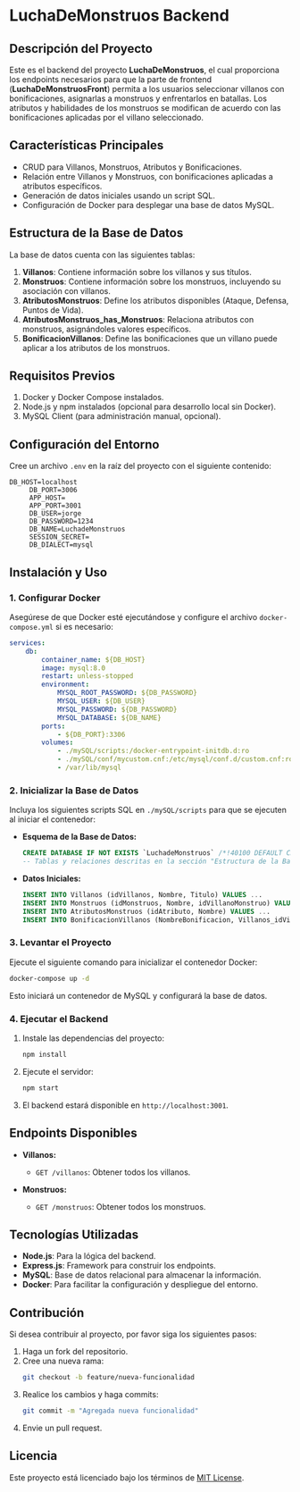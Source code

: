 # LuchaDeMonstruos Backend

## Descripción del Proyecto

Este es el backend del proyecto **LuchaDeMonstruos**, el cual proporciona los endpoints necesarios para que la parte de frontend (**LuchaDeMonstruosFront**) permita a los usuarios seleccionar villanos con bonificaciones, asignarlas a monstruos y enfrentarlos en batallas. Los atributos y habilidades de los monstruos se modifican de acuerdo con las bonificaciones aplicadas por el villano seleccionado.

## Características Principales
- CRUD para Villanos, Monstruos, Atributos y Bonificaciones.
- Relación entre Villanos y Monstruos, con bonificaciones aplicadas a atributos específicos.
- Generación de datos iniciales usando un script SQL.
- Configuración de Docker para desplegar una base de datos MySQL.

## Estructura de la Base de Datos
La base de datos cuenta con las siguientes tablas:

1. **Villanos**: Contiene información sobre los villanos y sus títulos.
2. **Monstruos**: Contiene información sobre los monstruos, incluyendo su asociación con villanos.
3. **AtributosMonstruos**: Define los atributos disponibles (Ataque, Defensa, Puntos de Vida).
4. **AtributosMonstruos_has_Monstruos**: Relaciona atributos con monstruos, asignándoles valores específicos.
5. **BonificacionVillanos**: Define las bonificaciones que un villano puede aplicar a los atributos de los monstruos.

## Requisitos Previos

1. Docker y Docker Compose instalados.
2. Node.js y npm instalados (opcional para desarrollo local sin Docker).
3. MySQL Client (para administración manual, opcional).

## Configuración del Entorno

Cree un archivo `.env` en la raíz del proyecto con el siguiente contenido:

```env
DB_HOST=localhost
     DB_PORT=3006
     APP_HOST=
     APP_PORT=3001
     DB_USER=jorge
     DB_PASSWORD=1234
     DB_NAME=LuchadeMonstruos
     SESSION_SECRET=
     DB_DIALECT=mysql
```

## Instalación y Uso

### 1. Configurar Docker

Asegúrese de que Docker esté ejecutándose y configure el archivo `docker-compose.yml` si es necesario:

```yaml
services:
    db:
        container_name: ${DB_HOST}
        image: mysql:8.0
        restart: unless-stopped
        environment:
            MYSQL_ROOT_PASSWORD: ${DB_PASSWORD}
            MYSQL_USER: ${DB_USER}
            MYSQL_PASSWORD: ${DB_PASSWORD}
            MYSQL_DATABASE: ${DB_NAME}
        ports:
            - ${DB_PORT}:3306
        volumes:
            - ./mySQL/scripts:/docker-entrypoint-initdb.d:ro
            - ./mySQL/conf/mycustom.cnf:/etc/mysql/conf.d/custom.cnf:ro
            - /var/lib/mysql
```

### 2. Inicializar la Base de Datos

Incluya los siguientes scripts SQL en `./mySQL/scripts` para que se ejecuten al iniciar el contenedor:

- **Esquema de la Base de Datos:**
  ```sql
  CREATE DATABASE IF NOT EXISTS `LuchadeMonstruos` /*!40100 DEFAULT CHARACTER SET utf8mb3 */;
  -- Tablas y relaciones descritas en la sección "Estructura de la Base de Datos".
  ```
- **Datos Iniciales:**
  ```sql
  INSERT INTO Villanos (idVillanos, Nombre, Titulo) VALUES ...
  INSERT INTO Monstruos (idMonstruos, Nombre, idVillanoMonstruo) VALUES ...
  INSERT INTO AtributosMonstruos (idAtributo, Nombre) VALUES ...
  INSERT INTO BonificacionVillanos (NombreBonificacion, Villanos_idVillanos, AtributosMonstruos_idAtributo, Valor) VALUES ...
  ```

### 3. Levantar el Proyecto

Ejecute el siguiente comando para inicializar el contenedor Docker:

```bash
docker-compose up -d
```

Esto iniciará un contenedor de MySQL y configurará la base de datos.

### 4. Ejecutar el Backend

1. Instale las dependencias del proyecto:
   ```bash
   npm install
   ```
2. Ejecute el servidor:
   ```bash
   npm start
   ```
3. El backend estará disponible en `http://localhost:3001`.

## Endpoints Disponibles

- **Villanos:**
  - `GET /villanos`: Obtener todos los villanos. 

- **Monstruos:**
  - `GET /monstruos`: Obtener todos los monstruos.  

## Tecnologías Utilizadas

- **Node.js**: Para la lógica del backend.
- **Express.js**: Framework para construir los endpoints.
- **MySQL**: Base de datos relacional para almacenar la información.
- **Docker**: Para facilitar la configuración y despliegue del entorno.

## Contribución

Si desea contribuir al proyecto, por favor siga los siguientes pasos:

1. Haga un fork del repositorio.
2. Cree una nueva rama:
   ```bash
   git checkout -b feature/nueva-funcionalidad
   ```
3. Realice los cambios y haga commits:
   ```bash
   git commit -m "Agregada nueva funcionalidad"
   ```
4. Envie un pull request.

## Licencia

Este proyecto está licenciado bajo los términos de [MIT License](LICENSE).

